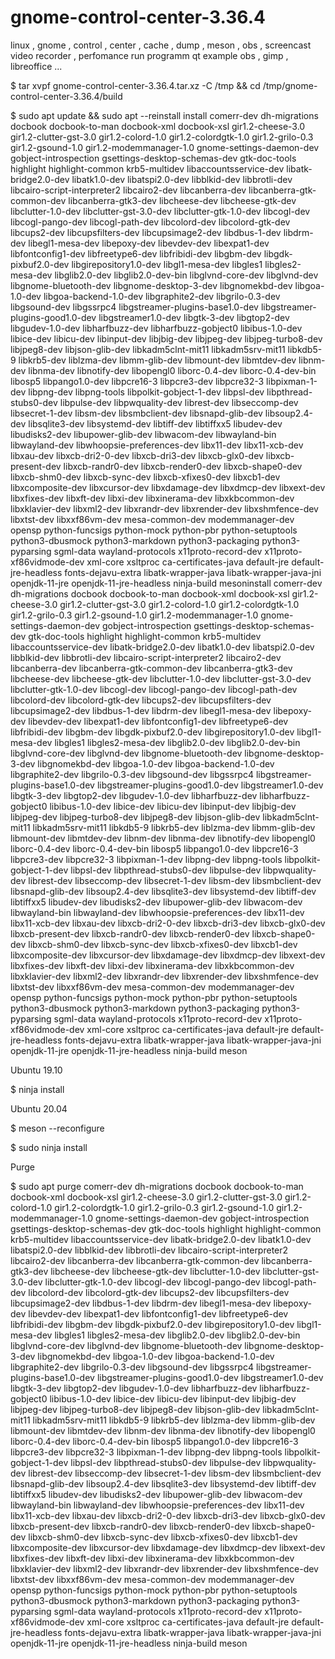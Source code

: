 # gnome-control-center-3.36.4
linux , gnome , control , center , cache , dump , meson , obs , screencast video recorder , perfomance run programm qt example obs , gimp , libreoffice ...

$ tar xvpf gnome-control-center-3.36.4.tar.xz -C /tmp && cd /tmp/gnome-control-center-3.36.4/build

$ sudo apt update && sudo apt --reinstall install comerr-dev dh-migrations docbook docbook-to-man docbook-xml docbook-xsl gir1.2-cheese-3.0 gir1.2-clutter-gst-3.0 gir1.2-colord-1.0 gir1.2-colordgtk-1.0 gir1.2-grilo-0.3 gir1.2-gsound-1.0 gir1.2-modemmanager-1.0 gnome-settings-daemon-dev gobject-introspection gsettings-desktop-schemas-dev gtk-doc-tools highlight highlight-common krb5-multidev libaccountsservice-dev libatk-bridge2.0-dev libatk1.0-dev libatspi2.0-dev libblkid-dev libbrotli-dev libcairo-script-interpreter2 libcairo2-dev libcanberra-dev libcanberra-gtk-common-dev libcanberra-gtk3-dev libcheese-dev libcheese-gtk-dev libclutter-1.0-dev libclutter-gst-3.0-dev libclutter-gtk-1.0-dev libcogl-dev libcogl-pango-dev libcogl-path-dev libcolord-dev libcolord-gtk-dev libcups2-dev libcupsfilters-dev libcupsimage2-dev libdbus-1-dev libdrm-dev libegl1-mesa-dev libepoxy-dev libevdev-dev libexpat1-dev libfontconfig1-dev libfreetype6-dev libfribidi-dev libgbm-dev libgdk-pixbuf2.0-dev libgirepository1.0-dev libgl1-mesa-dev libgles1 libgles2-mesa-dev libglib2.0-dev libglib2.0-dev-bin libglvnd-core-dev libglvnd-dev libgnome-bluetooth-dev libgnome-desktop-3-dev libgnomekbd-dev libgoa-1.0-dev libgoa-backend-1.0-dev libgraphite2-dev libgrilo-0.3-dev libgsound-dev libgssrpc4 libgstreamer-plugins-base1.0-dev libgstreamer-plugins-good1.0-dev libgstreamer1.0-dev libgtk-3-dev libgtop2-dev libgudev-1.0-dev libharfbuzz-dev libharfbuzz-gobject0 libibus-1.0-dev libice-dev libicu-dev libinput-dev libjbig-dev libjpeg-dev libjpeg-turbo8-dev libjpeg8-dev libjson-glib-dev libkadm5clnt-mit11 libkadm5srv-mit11 libkdb5-9 libkrb5-dev liblzma-dev libmm-glib-dev libmount-dev libmtdev-dev libnm-dev libnma-dev libnotify-dev libopengl0 liborc-0.4-dev liborc-0.4-dev-bin libosp5 libpango1.0-dev libpcre16-3 libpcre3-dev libpcre32-3 libpixman-1-dev libpng-dev libpng-tools libpolkit-gobject-1-dev libpsl-dev libpthread-stubs0-dev libpulse-dev libpwquality-dev librest-dev libseccomp-dev libsecret-1-dev libsm-dev libsmbclient-dev libsnapd-glib-dev libsoup2.4-dev libsqlite3-dev libsystemd-dev libtiff-dev libtiffxx5 libudev-dev libudisks2-dev libupower-glib-dev libwacom-dev libwayland-bin libwayland-dev libwhoopsie-preferences-dev libx11-dev libx11-xcb-dev libxau-dev libxcb-dri2-0-dev libxcb-dri3-dev libxcb-glx0-dev libxcb-present-dev libxcb-randr0-dev libxcb-render0-dev libxcb-shape0-dev libxcb-shm0-dev libxcb-sync-dev libxcb-xfixes0-dev libxcb1-dev libxcomposite-dev libxcursor-dev libxdamage-dev libxdmcp-dev libxext-dev libxfixes-dev libxft-dev libxi-dev libxinerama-dev libxkbcommon-dev libxklavier-dev libxml2-dev libxrandr-dev libxrender-dev libxshmfence-dev libxtst-dev libxxf86vm-dev mesa-common-dev modemmanager-dev opensp python-funcsigs python-mock python-pbr python-setuptools python3-dbusmock python3-markdown python3-packaging python3-pyparsing sgml-data wayland-protocols x11proto-record-dev x11proto-xf86vidmode-dev xml-core xsltproc ca-certificates-java default-jre default-jre-headless fonts-dejavu-extra libatk-wrapper-java libatk-wrapper-java-jni openjdk-11-jre openjdk-11-jre-headless ninja-build mesoninstall comerr-dev dh-migrations docbook docbook-to-man docbook-xml docbook-xsl gir1.2-cheese-3.0 gir1.2-clutter-gst-3.0 gir1.2-colord-1.0 gir1.2-colordgtk-1.0 gir1.2-grilo-0.3 gir1.2-gsound-1.0 gir1.2-modemmanager-1.0 gnome-settings-daemon-dev gobject-introspection gsettings-desktop-schemas-dev gtk-doc-tools highlight highlight-common krb5-multidev libaccountsservice-dev libatk-bridge2.0-dev libatk1.0-dev libatspi2.0-dev libblkid-dev libbrotli-dev libcairo-script-interpreter2 libcairo2-dev libcanberra-dev libcanberra-gtk-common-dev libcanberra-gtk3-dev libcheese-dev libcheese-gtk-dev libclutter-1.0-dev libclutter-gst-3.0-dev libclutter-gtk-1.0-dev libcogl-dev libcogl-pango-dev libcogl-path-dev libcolord-dev libcolord-gtk-dev libcups2-dev libcupsfilters-dev libcupsimage2-dev libdbus-1-dev libdrm-dev libegl1-mesa-dev libepoxy-dev libevdev-dev libexpat1-dev libfontconfig1-dev libfreetype6-dev libfribidi-dev libgbm-dev libgdk-pixbuf2.0-dev libgirepository1.0-dev libgl1-mesa-dev libgles1 libgles2-mesa-dev libglib2.0-dev libglib2.0-dev-bin libglvnd-core-dev libglvnd-dev libgnome-bluetooth-dev libgnome-desktop-3-dev libgnomekbd-dev libgoa-1.0-dev libgoa-backend-1.0-dev libgraphite2-dev libgrilo-0.3-dev libgsound-dev libgssrpc4 libgstreamer-plugins-base1.0-dev libgstreamer-plugins-good1.0-dev libgstreamer1.0-dev libgtk-3-dev libgtop2-dev libgudev-1.0-dev libharfbuzz-dev libharfbuzz-gobject0 libibus-1.0-dev libice-dev libicu-dev libinput-dev libjbig-dev libjpeg-dev libjpeg-turbo8-dev libjpeg8-dev libjson-glib-dev libkadm5clnt-mit11 libkadm5srv-mit11 libkdb5-9 libkrb5-dev liblzma-dev libmm-glib-dev libmount-dev libmtdev-dev libnm-dev libnma-dev libnotify-dev libopengl0 liborc-0.4-dev liborc-0.4-dev-bin libosp5 libpango1.0-dev libpcre16-3 libpcre3-dev libpcre32-3 libpixman-1-dev libpng-dev libpng-tools libpolkit-gobject-1-dev libpsl-dev libpthread-stubs0-dev libpulse-dev libpwquality-dev librest-dev libseccomp-dev libsecret-1-dev libsm-dev libsmbclient-dev libsnapd-glib-dev libsoup2.4-dev libsqlite3-dev libsystemd-dev libtiff-dev libtiffxx5 libudev-dev libudisks2-dev libupower-glib-dev libwacom-dev libwayland-bin libwayland-dev libwhoopsie-preferences-dev libx11-dev libx11-xcb-dev libxau-dev libxcb-dri2-0-dev libxcb-dri3-dev libxcb-glx0-dev libxcb-present-dev libxcb-randr0-dev libxcb-render0-dev libxcb-shape0-dev libxcb-shm0-dev libxcb-sync-dev libxcb-xfixes0-dev libxcb1-dev libxcomposite-dev libxcursor-dev libxdamage-dev libxdmcp-dev libxext-dev libxfixes-dev libxft-dev libxi-dev libxinerama-dev libxkbcommon-dev libxklavier-dev libxml2-dev libxrandr-dev libxrender-dev libxshmfence-dev libxtst-dev libxxf86vm-dev mesa-common-dev modemmanager-dev opensp python-funcsigs python-mock python-pbr python-setuptools python3-dbusmock python3-markdown python3-packaging python3-pyparsing sgml-data wayland-protocols x11proto-record-dev x11proto-xf86vidmode-dev xml-core xsltproc ca-certificates-java default-jre default-jre-headless fonts-dejavu-extra libatk-wrapper-java libatk-wrapper-java-jni openjdk-11-jre openjdk-11-jre-headless ninja-build meson

Ubuntu 19.10

$ ninja install

Ubuntu 20.04

$ meson --reconfigure

$ sudo ninja install

Purge

$ sudo apt purge comerr-dev dh-migrations docbook docbook-to-man docbook-xml docbook-xsl gir1.2-cheese-3.0 gir1.2-clutter-gst-3.0 gir1.2-colord-1.0 gir1.2-colordgtk-1.0 gir1.2-grilo-0.3 gir1.2-gsound-1.0 gir1.2-modemmanager-1.0 gnome-settings-daemon-dev gobject-introspection gsettings-desktop-schemas-dev gtk-doc-tools highlight highlight-common krb5-multidev libaccountsservice-dev libatk-bridge2.0-dev libatk1.0-dev libatspi2.0-dev libblkid-dev libbrotli-dev libcairo-script-interpreter2 libcairo2-dev libcanberra-dev libcanberra-gtk-common-dev libcanberra-gtk3-dev libcheese-dev libcheese-gtk-dev libclutter-1.0-dev libclutter-gst-3.0-dev libclutter-gtk-1.0-dev libcogl-dev libcogl-pango-dev libcogl-path-dev libcolord-dev libcolord-gtk-dev libcups2-dev libcupsfilters-dev libcupsimage2-dev libdbus-1-dev libdrm-dev libegl1-mesa-dev libepoxy-dev libevdev-dev libexpat1-dev libfontconfig1-dev libfreetype6-dev libfribidi-dev libgbm-dev libgdk-pixbuf2.0-dev libgirepository1.0-dev libgl1-mesa-dev libgles1 libgles2-mesa-dev libglib2.0-dev libglib2.0-dev-bin libglvnd-core-dev libglvnd-dev libgnome-bluetooth-dev libgnome-desktop-3-dev libgnomekbd-dev libgoa-1.0-dev libgoa-backend-1.0-dev libgraphite2-dev libgrilo-0.3-dev libgsound-dev libgssrpc4 libgstreamer-plugins-base1.0-dev libgstreamer-plugins-good1.0-dev libgstreamer1.0-dev libgtk-3-dev libgtop2-dev libgudev-1.0-dev libharfbuzz-dev libharfbuzz-gobject0 libibus-1.0-dev libice-dev libicu-dev libinput-dev libjbig-dev libjpeg-dev libjpeg-turbo8-dev libjpeg8-dev libjson-glib-dev libkadm5clnt-mit11 libkadm5srv-mit11 libkdb5-9 libkrb5-dev liblzma-dev libmm-glib-dev libmount-dev libmtdev-dev libnm-dev libnma-dev libnotify-dev libopengl0 liborc-0.4-dev liborc-0.4-dev-bin libosp5 libpango1.0-dev libpcre16-3 libpcre3-dev libpcre32-3 libpixman-1-dev libpng-dev libpng-tools libpolkit-gobject-1-dev libpsl-dev libpthread-stubs0-dev libpulse-dev libpwquality-dev librest-dev libseccomp-dev libsecret-1-dev libsm-dev libsmbclient-dev libsnapd-glib-dev libsoup2.4-dev libsqlite3-dev libsystemd-dev libtiff-dev libtiffxx5 libudev-dev libudisks2-dev libupower-glib-dev libwacom-dev libwayland-bin libwayland-dev libwhoopsie-preferences-dev libx11-dev libx11-xcb-dev libxau-dev libxcb-dri2-0-dev libxcb-dri3-dev libxcb-glx0-dev libxcb-present-dev libxcb-randr0-dev libxcb-render0-dev libxcb-shape0-dev libxcb-shm0-dev libxcb-sync-dev libxcb-xfixes0-dev libxcb1-dev libxcomposite-dev libxcursor-dev libxdamage-dev libxdmcp-dev libxext-dev libxfixes-dev libxft-dev libxi-dev libxinerama-dev libxkbcommon-dev libxklavier-dev libxml2-dev libxrandr-dev libxrender-dev libxshmfence-dev libxtst-dev libxxf86vm-dev mesa-common-dev modemmanager-dev opensp python-funcsigs python-mock python-pbr python-setuptools python3-dbusmock python3-markdown python3-packaging python3-pyparsing sgml-data wayland-protocols x11proto-record-dev x11proto-xf86vidmode-dev xml-core xsltproc ca-certificates-java default-jre default-jre-headless fonts-dejavu-extra libatk-wrapper-java libatk-wrapper-java-jni openjdk-11-jre openjdk-11-jre-headless ninja-build meson
